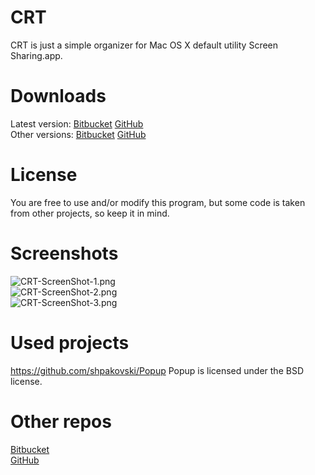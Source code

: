 # CRT

CRT is just a simple organizer for Mac OS X default utility Screen Sharing.app.

# Downloads

Latest version: [Bitbucket](https://bitbucket.org/SR3u/crt-vnc-client/downloads/CRT-0.27.zip) [GitHub](https://github.com/SR3u/CRT/releases/download/V.0.27/CRT-0.27.zip)  
Other versions: [Bitbucket](https://bitbucket.org/SR3u/crt-vnc-client/downloads) [GitHub](https://github.com/SR3u/CRT/releases)

# License

You are free to use and/or modify this program, but some code is taken from other projects, so keep it in mind.
# Screenshots

![CRT-ScreenShot-1.png](https://bitbucket.org/repo/Ke7MBn/images/856881415-CRT-ScreenShot-1.png)  
![CRT-ScreenShot-2.png](https://bitbucket.org/repo/Ke7MBn/images/3041520528-CRT-ScreenShot-2.png)  
![CRT-ScreenShot-3.png](https://bitbucket.org/repo/Ke7MBn/images/4198003356-CRT-ScreenShot-3.png)

# Used projects

https://github.com/shpakovski/Popup Popup is licensed under the BSD license.

# Other repos

[Bitbucket](https://bitbucket.org/SR3u/crt-vnc-client)  
[GitHub](https://github.com/SR3u/CRT)